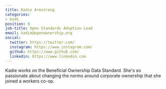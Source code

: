 ```yaml
---
title: Kadie Armstrong
categories:
- bods
position: 8
job-title: Open Standards Adoption Lead
email: kadie@openownership.org
social:
  twitter: https://twitter.com/
  instagram: https://www.instagram.com/
  github: https://www.github.com/
  linkedin: https://www.linkedin.com
---
```


Kadie works on the Beneficial Ownership Data Standard. She's so passionate about changing the norms around corporate ownership that she joined a workers co-op.
